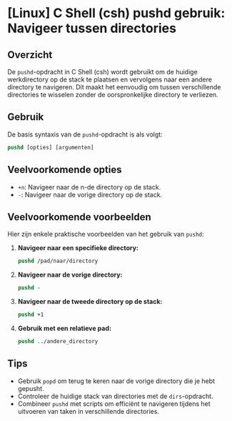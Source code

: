 # [Linux] C Shell (csh) pushd gebruik: Navigeer tussen directories

## Overzicht
De `pushd`-opdracht in C Shell (csh) wordt gebruikt om de huidige werkdirectory op de stack te plaatsen en vervolgens naar een andere directory te navigeren. Dit maakt het eenvoudig om tussen verschillende directories te wisselen zonder de oorspronkelijke directory te verliezen.

## Gebruik
De basis syntaxis van de `pushd`-opdracht is als volgt:

```csh
pushd [opties] [argumenten]
```

## Veelvoorkomende opties
- `+n`: Navigeer naar de n-de directory op de stack.
- `-`: Navigeer naar de vorige directory op de stack.

## Veelvoorkomende voorbeelden
Hier zijn enkele praktische voorbeelden van het gebruik van `pushd`:

1. **Navigeer naar een specifieke directory:**
   ```csh
   pushd /pad/naar/directory
   ```

2. **Navigeer naar de vorige directory:**
   ```csh
   pushd -
   ```

3. **Navigeer naar de tweede directory op de stack:**
   ```csh
   pushd +1
   ```

4. **Gebruik met een relatieve pad:**
   ```csh
   pushd ../andere_directory
   ```

## Tips
- Gebruik `popd` om terug te keren naar de vorige directory die je hebt gepusht.
- Controleer de huidige stack van directories met de `dirs`-opdracht.
- Combineer `pushd` met scripts om efficiënt te navigeren tijdens het uitvoeren van taken in verschillende directories.